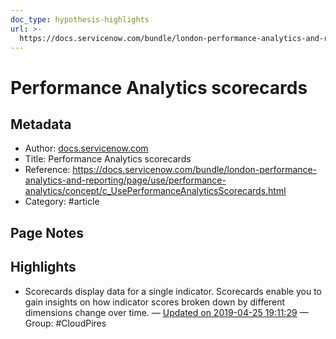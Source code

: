 ```yaml
---
doc_type: hypothesis-highlights
url: >-
  https://docs.servicenow.com/bundle/london-performance-analytics-and-reporting/page/use/performance-analytics/concept/c_UsePerformanceAnalyticsScorecards.html
---
```


# Performance Analytics scorecards

## Metadata
- Author: [docs.servicenow.com]()
- Title: Performance Analytics scorecards
- Reference: https://docs.servicenow.com/bundle/london-performance-analytics-and-reporting/page/use/performance-analytics/concept/c_UsePerformanceAnalyticsScorecards.html
- Category: #article

## Page Notes
## Highlights
- Scorecards display data for a single indicator. Scorecards enable you to gain insights on how indicator scores broken down by different dimensions change over time. — [Updated on 2019-04-25 19:11:29](https://hyp.is/dXXsYmevEemrWpcOg0H2AQ/docs.servicenow.com/bundle/london-performance-analytics-and-reporting/page/use/performance-analytics/concept/c_UsePerformanceAnalyticsScorecards.html) — Group: #CloudPires



